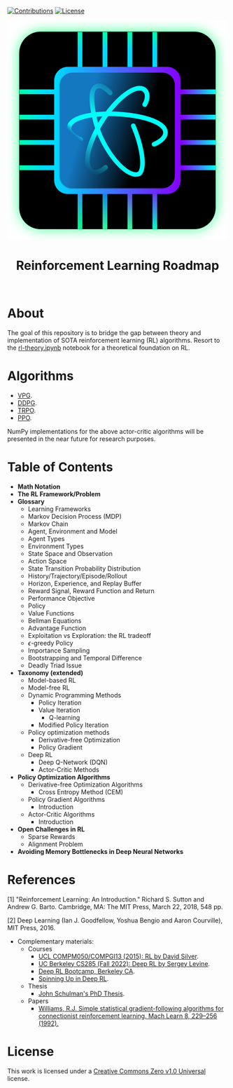 <!-- Badges: -->
[![Contributions](https://img.shields.io/badge/contributions-welcome-orange?style=flat-square)](https://github.com/qucai-lab/rl-roadmap/pulls)
[![License](https://img.shields.io/github/license/QuCAI-Lab/rl-roadmap.svg?logo=CreativeCommons&style=flat-square)](https://github.com/qucai-lab/rl-roadmap/blob/main/LICENSE.md)

<!-- Logo: -->
<div align="center">
  <a href="https://qucai-lab.github.io/">
    <img src="https://github.com/qucai-lab/qucai-lab.github.io/blob/main/assets/QuCAI-Lab.png" height="500" width="500" alt="Logo">
  </a>
</div>

<!-- Title: -->
<div align="center">
  <h1><b> Reinforcement Learning Roadmap </b></h1>
</div>
<br>

# About

The goal of this repository is to bridge the gap between theory and implementation of SOTA reinforcement learning (RL) algorithms. 
Resort to the [rl-theory.ipynb](/theory/rl-theory.ipynb) notebook for a theoretical foundation on RL.

# Algorithms

- [VPG](algorithms/vpg/vpg.ipynb).
- [DDPG](algorithms/ddpg/ddpg.ipynb).
- [TRPO](algorithms/trpo/trpo.ipynb).
- [PPO](algorithms/ppo/ppo.ipynb).

NumPy implementations for the above actor-critic algorithms will be presented in the near future for research purposes.

# Table of Contents

- **Math Notation**
- **The RL Framework/Problem**
- **Glossary**
    - Learning Frameworks
    - Markov Decision Process (MDP)
    - Markov Chain
    - Agent, Environment and Model
    - Agent Types
    - Environment Types
    - State Space and Observation
    - Action Space
    - State Transition Probability Distribution
    - History/Trajectory/Episode/Rollout
    - Horizon, Experience, and Replay Buffer
    - Reward Signal, Reward Function and Return
    - Performance Objective
    - Policy
    - Value Functions
    - Bellman Equations
    - Advantage Function
    - Exploitation vs Exploration: the RL tradeoff
    - $\epsilon$-greedy Policy
    - Importance Sampling
    - Bootstrapping and Temporal Difference
    - Deadly Triad Issue
- **Taxonomy (extended)**
    - Model-based RL
    - Model-free RL
    - Dynamic Programming Methods
        - Policy Iteration
        - Value Iteration
            - Q-learning
        - Modified Policy Iteration
    - Policy optimization methods
        - Derivative-free Optimization
        - Policy Gradient
    - Deep RL
        - Deep Q-Network (DQN)
        - Actor-Critic Methods
- **Policy Optimization Algorithms**
    - Derivative-free Optimization Algorithms
        - Cross Entropy Method (CEM)
    - Policy Gradient Algorithms
        - Introduction
    - Actor-Critic Algorithms
        - Introduction
- **Open Challenges in RL**
    - Sparse Rewards
    - Alignment Problem
- **Avoiding Memory Bottlenecks in Deep Neural Networks**

# References 

[1] "Reinforcement Learning: An Introduction." Richard S. Sutton and Andrew G. Barto. Cambridge, MA: The MIT Press, March 22, 2018, 548 pp.

[2] Deep Learning (Ian J. Goodfellow, Yoshua Bengio and Aaron Courville), MIT Press, 2016.

- Complementary materials: 
    - Courses
        - [UCL COMPM050/COMPGI13 (2015): RL by David Silver](https://www.davidsilver.uk/teaching/).
        - [UC Berkeley CS285 (Fall 2022): Deep RL by Sergey Levine](http://rail.eecs.berkeley.edu/deeprlcourse/).
        - [Deep RL Bootcamp, Berkeley CA](https://sites.google.com/view/deep-rl-bootcamp/lectures).
        - [Spinning Up in Deep RL](https://spinningup.openai.com/en/latest/).
    - Thesis
        - [John Schulman's PhD Thesis](https://www2.eecs.berkeley.edu/Pubs/TechRpts/2016/EECS-2016-217.html).
    - Papers
        - [Williams, R.J. Simple statistical gradient-following algorithms for connectionist reinforcement learning. Mach Learn 8, 229–256 (1992).](https://doi.org/10.1007/BF00992696)

# License

This work is licensed under a [Creative Commons Zero v1.0 Universal](LICENSE.md) license.
